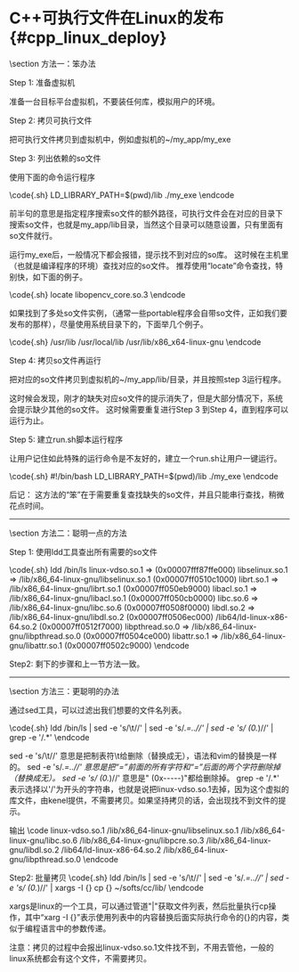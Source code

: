 C++可执行文件在Linux的发布{#cpp_linux_deploy}
==========================================


\section 方法一：笨办法

Step 1: 准备虚拟机

准备一台目标平台虚拟机，不要装任何库，模拟用户的环境。

Step 2: 拷贝可执行文件

把可执行文件拷贝到虚拟机中，例如虚拟机的~/my_app/my_exe

Step 3: 列出依赖的so文件

使用下面的命令运行程序

\code{.sh}
LD_LIBRARY_PATH=$(pwd)/lib ./my_exe
\endcode

前半句的意思是指定程序搜索so文件的额外路径，可执行文件会在对应的目录下搜索so文件，也就是my_app/lib目录，当然这个目录可以随意设置，只有里面有so文件就行。

运行my_exe后，一般情况下都会报错，提示找不到对应的so库。
这时候在主机里（也就是编译程序的环境）查找对应的so文件。
推荐使用“locate”命令查找，特别快，如下面的例子。

\code{.sh}
locate libopencv_core.so.3
\endcode

如果找到了多处so文件实例，（通常一些portable程序会自带so文件，正如我们要发布的那样），尽量使用系统目录下的，下面举几个例子。

\code{.sh}
/usr/lib
/usr/local/lib
/usr/lib/x86_x64-linux-gnu
\endcode

Step 4: 拷贝so文件再运行

把对应的so文件拷贝到虚拟机的~/my_app/lib/目录，并且按照step 3运行程序。

这时候会发现，刚才的缺失对应so文件的提示消失了，但是大部分情况下，系统会提示缺少其他的so文件。
这时候需要重复进行Step 3 到Step 4，直到程序可以运行为止。

Step 5: 建立run.sh脚本运行程序

让用户记住如此特殊的运行命令是不友好的，建立一个run.sh让用户一键运行。

\code{.sh}
#!/bin/bash
LD_LIBRARY_PATH=$(pwd)/lib ./my_exe
\endcode

后记：
这方法的“笨”在于需要重复查找缺失的so文件，并且只能串行查找，稍微花点时间。

<hr>
\section 方法二：聪明一点的方法

Step 1: 使用ldd工具查出所有需要的so文件

\code{.sh}
ldd /bin/ls
linux-vdso.so.1 =>  (0x00007fff87ffe000)
libselinux.so.1 => /lib/x86_64-linux-gnu/libselinux.so.1 (0x00007ff0510c1000)
librt.so.1 => /lib/x86_64-linux-gnu/librt.so.1 (0x00007ff050eb9000)
libacl.so.1 => /lib/x86_64-linux-gnu/libacl.so.1 (0x00007ff050cb0000)
libc.so.6 => /lib/x86_64-linux-gnu/libc.so.6 (0x00007ff0508f0000)
libdl.so.2 => /lib/x86_64-linux-gnu/libdl.so.2 (0x00007ff0506ec000)
/lib64/ld-linux-x86-64.so.2 (0x00007ff0512f7000)
libpthread.so.0 => /lib/x86_64-linux-gnu/libpthread.so.0 (0x00007ff0504ce000)
libattr.so.1 => /lib/x86_64-linux-gnu/libattr.so.1 (0x00007ff0502c9000)
\endcode

Step2: 剩下的步骤和上一节方法一致。

<hr>
\section 方法三：更聪明的办法

通过sed工具，可以过滤出我们想要的文件名列表。

\code{.sh}
ldd /bin/ls | sed -e 's/\t//' | sed -e 's/.*=..//' | sed -e 's/ (0.*)//' | grep -e '/.*'
\endcode

sed -e 's/\t//' 意思是把制表符\t给删除（替换成无），语法和vim的替换是一样的。
sed -e 's/.*=..//' 意思是把“=”前面的所有字符和“=”后面的两个字符删除掉（替换成无）。
sed -e 's/ (0.*)//' 意思是" (0x-----)"都给删除掉。
grep -e '/.*'　表示选择以'/'为开头的字符串，也就是说把linux-vdso.so.1去掉，因为这个虚拟的库文件，由kenel提供，不需要拷贝。如果坚持拷贝的话，会出现找不到文件的提示。

输出
\code
linux-vdso.so.1
/lib/x86_64-linux-gnu/libselinux.so.1
/lib/x86_64-linux-gnu/libc.so.6
/lib/x86_64-linux-gnu/libpcre.so.3
/lib/x86_64-linux-gnu/libdl.so.2
/lib64/ld-linux-x86-64.so.2
/lib/x86_64-linux-gnu/libpthread.so.0
\endcode

Step2: 批量拷贝
\code{.sh}
ldd /bin/ls | sed -e 's/\t//' | sed -e 's/.*=..//' | sed -e 's/ (0.*)//' | xargs -I {} cp {} ~/softs/cc/lib/
\endcode

xargs是linux的一个工具，可以通过管道"|"获取文件列表，然后批量执行cp操作，其中“xarg -I {}”表示使用列表中的内容替换后面实际执行命令的{}的内容，类似于编程语言中的参数传递。

注意：拷贝的过程中会报出linux-vdso.so.1文件找不到，不用去管他，一般的linux系统都会有这个文件，不需要拷贝。